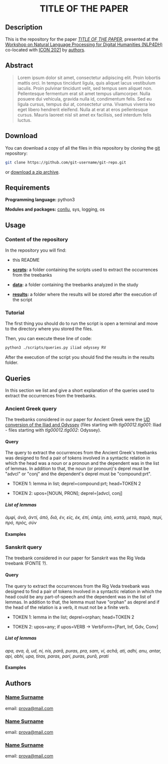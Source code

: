 <div align="center">
 
# TITLE OF THE PAPER

</div>

## Description

This is the repository for the paper [*TITLE OF THE PAPER*](), presented at the [Workshop on Natural Language Processing
for Digital Humanities (NLP4DH)](https://rootroo.com/en/nlp4dh-workshop/) co-located with 
[ICON 2021](http://icon2021.nits.ac.in/) by [authors](link).

## Abstract

> Lorem ipsum dolor sit amet, consectetur adipiscing elit. Proin lobortis mattis orci. In tempus tincidunt ligula, quis
> aliquet lacus vestibulum iaculis. Proin pulvinar tincidunt velit, sed tempus sem aliquet non. Pellentesque fermentum
> erat sit amet tempus ullamcorper. Nulla posuere dui vehicula, gravida nulla id, condimentum felis. Sed eu ligula
> cursus, tempus dui at, consectetur urna. Vivamus viverra leo eget libero hendrerit eleifend. Nulla at erat at eros
> pellentesque cursus. Mauris laoreet nisl sit amet ex facilisis, sed interdum felis luctus.

## Download

You can download a copy of all the files in this repository by cloning the
[git](https://git-scm.com/) repository:
```sh
git clone https://github.com/git-username/git-repo.git
```
or [download a zip archive](https://github.com/git-username/git-repo/archive/master.zip).

## Requirements

**Programming language:** python3

**Modules and packages:** [conllu](https://pypi.org/project/conllu/), sys, logging, os

## Usage

### Content of the repository

In the repository you will find:

* this README

* **[scrpts](scripts):** a folder containing the scripts used to extract the occurrences from the treebanks

* **[data](data):** a folder containing the treebanks analyzed in the study

* **[results](results):** a folder where the results will be stored after the execution of the script

### Tutorial

The first thing you should do to run the script is open a terminal and move to the directory where you stored the files.

Then, you can execute these line of code:

```sh
python3 ./scripts/queries.py iliad odyssey RV
```

After the execution of the script you should find the results in the results folder.
## Queries

In this section we list and give a short explanation of the queries used to extract the occurrences from the treebanks.

### Ancient Greek query

The treebanks considered in our paper for Ancient Greek were the
[UD conversion of the Iliad and Odyssey](https://github.com/francescomambrini/katholou/tree/main/ud_treebanks/agdt/data)
(files starting with *tlg00012.tlg001*: Iliad - files starting with *tlg00012.tlg002*: Odyssey).

#### Query

The query to extract the occurrences from the Ancient Greek's treebanks was designed to find a pair of tokens involved
in a syntactic relation in which the head was a noun or a pronoun and the dependent was in the list of lemmas. In
addition to that, the noun (or pronoun)'s deprel must be "advcl" or "conj" and the dependent's deprel must be
"compound:prt".

* TOKEN 1: lemma in list; deprel=compound:prt; head=TOKEN 2

* TOKEN 2: upos=[NOUN, PRON]; deprel=[advcl, conj]

##### List of lemmas

*ἀμφί, ἀνά, ἀντί, ἀπό, διά, ἐν, εἰς, ἐκ, ἐπί, ὑπέρ, ὑπό, κατά, μετά, παρά, περί, πρό, πρός, σύν*

#### Examples

### Sanskrit query

The treebank considered in our paper for Sanskrit was the Rig Veda treebank (FONTE ?).

#### Query

The query to extract the occurrences from the Rig Veda treebank was designed to find a pair of tokens involved in a
syntactic relation in which the head could be any part-of-speech and the dependent was in the list of lemmas. In
addition to that, the lemma must have "orphan" as deprel and if the head of the relation is a verb, it must not be a
finite verb.

* TOKEN 1: lemma in the list; deprel=orphan; head=TOKEN 2

* TOKEN 2: upos=any; if upos=VERB → VerbForm=[Part, Inf, Gdv, Conv]

##### List of lemmas

*apa, ava, ā, ud, ni, nis, parā, puras, pra, sam, vi, achā, ati, adhi, anu, antar, api, abhi, upa, tiras, paras, pari,
puras, purā, prati*

#### Examples



## Authors

### [Name Surname]()

email: [prova@mail.com](mailto:prova@mail.com)

### [Name Surname]()

email: [prova@mail.com](mailto:prova@mail.com)

### [Name Surname]()

email: [prova@mail.com](mailto:prova@mail.com)
